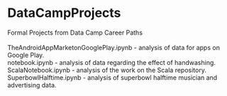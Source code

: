 # DataCampProjects
Formal Projects from Data Camp Career Paths<br>
<br>
TheAndroidAppMarketonGooglePlay.ipynb - analysis of data for apps on Google Play. <br>
notebook.ipynb - analysis of data regarding the effect of handwashing. <br>
ScalaNotebook.ipynb - analysis of the work on the Scala repository.  <br>
SuperbowlHalftime.ipynb - analysis of superbowl halftime musician and advertising data. <br>

